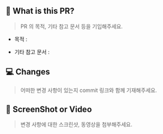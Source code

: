 ## 🧐 What is this PR?

> PR 의 목적, 기타 참고 문서 등을 기입해주세요.

- 목적 :

- 기타 참고 문서 :

## 💻 Changes

> 어떠한 변경 사항이 있는지 commit 링크와 함께 기재해주세요.

## 🎥 ScreenShot or Video

> 변경 사항에 대한 스크린샷, 동영상을 첨부해주세요.
